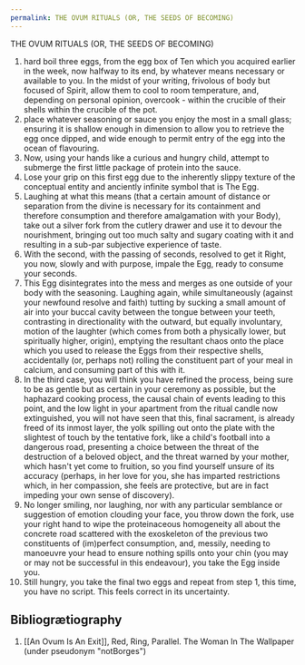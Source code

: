 ```yaml
---
permalink: THE OVUM RITUALS (OR, THE SEEDS OF BECOMING)
---
```


THE OVUM RITUALS (OR, THE SEEDS OF BECOMING)

1. hard boil three eggs, from the egg box of Ten which you acquired earlier in the week, now halfway to its end, by whatever means necessary or available to you. In the midst of your writing, frivolous of body but focused of Spirit, allow them to cool to room temperature, and, depending on personal opinion, overcook - within the crucible of their shells within the crucible of the pot. 
2. place whatever seasoning or sauce you enjoy the most in a small glass; ensuring it is shallow enough in dimension to allow you to retrieve the egg once dipped, and wide enough to permit entry of the egg into the ocean of flavouring.
4. Now, using your hands like a curious and hungry child, attempt to submerge the first little package of protein into the sauce. 
5. Lose your grip on this first egg due to the inherently slippy texture of the conceptual entity and anciently infinite symbol that is The Egg. 
6. Laughing at what this means (that a certain amount of distance or separation from the divine is necessary for its containment and therefore consumption and therefore amalgamation with your Body), take out a silver fork from the cutlery drawer and use it to devour the nourishment, bringing out too much salty and sugary coating with it and resulting in a sub-par subjective experience of taste. 
7. With the second, with the passing of seconds, resolved to get it Right, you now, slowly and with purpose, impale the Egg, ready to consume your seconds. 
8. This Egg disintegrates into the mess and merges as one outside of your body with the seasoning. Laughing again, while simultaneously (against your newfound resolve and faith) tutting by sucking a small amount of air into your buccal cavity between the tongue between your teeth, contrasting in directionality with the outward, but equally involuntary, motion of the laughter (which comes from both a physically lower, but spiritually higher, origin), emptying the resultant chaos onto the place which you used to release the Eggs from their respective shells, accidentally (or, perhaps not) rolling the constituent part of your meal in calcium, and consuming part of this with it.
9. In the third case, you will think you have refined the process, being sure to be as gentle but as certain in your ceremony as possible, but the haphazard cooking process, the causal chain of events leading to this point, and the low light in your apartment from the ritual candle now extinguished, you will not have seen that this, final sacrament, is already freed of its inmost layer, the yolk spilling out onto the plate with the slightest of touch by the tentative fork, like a child's football into a dangerous road, presenting a choice between the threat of the destruction of a beloved object, and the threat warned by your mother, which hasn't yet come to fruition, so you find yourself unsure of its accuracy (perhaps, in her love for you, she has imparted restrictions which, in her compassion, she feels are protective, but are in fact impeding your own sense of discovery). 
10. No longer smiling, nor laughing, nor with any particular semblance or suggestion of emotion clouding your face, you throw down the fork, use your right hand to wipe the proteinaceous homogeneity all about the concrete road scattered with the exoskeleton of the previous two constituents of (im)perfect consumption, and, messily, needing to manoeuvre your head to ensure nothing spills onto your chin (you may or may not be successful in this endeavour), you take the Egg inside you. 
11. Still hungry, you take the final two eggs and repeat from step 1, this time, you have no script. This feels correct in its uncertainty. 



Bibliogrætiography
--

1. [[An Ovum Is An Exit]], Red, Ring, Parallel. The Woman In The Wallpaper (under pseudonym "notBorges")